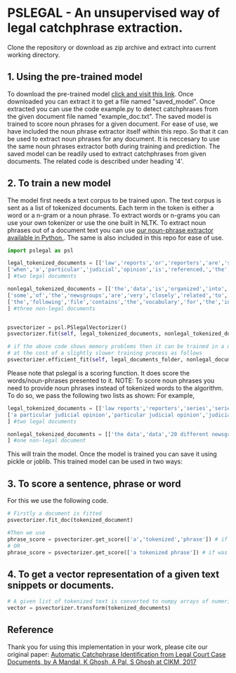 # PSLEGAL - An unsupervised way of legal catchphrase extraction.
Clone the repository or download as zip archive and extract into current working directory.
## 1. Using the pre-trained model
To download the pre-trained model [click and visit this link](https://app.box.com/s/yc4mlxjzlmvnn5ogqq1ygsh0nddii6ql).
Once downloaded you can extract it to get a file named "saved_model".
Once extracted you can use the code example.py to detect catchphrases from the given document file named "example_doc.txt". The saved model is trained to score noun phrases for a given document. For ease of use, we have included the noun phrase extractor itself within this repo. So that it can be used to extract noun phrases for any document. It is neccesary to use the same noun phrases extractor both during training and prediction.
The saved model can be readily used to extract catchphrases from given documents. The related code is described under heading '4'.
## 2. To train a new model
The model first needs a text corpus to be trained upon.
The text corpus is sent as a list of tokenized documents. Each term in the token is either a word or a n-gram or a noun phrase. To extract words or n-grams you can use your own tokenizer or use the one built in NLTK. To extract noun phrases out of a document text you can use [our noun-phrase extractor available in Python.](https://github.com/amarnamarpan/NNP-extractor). The same is also included in this repo for ease of use.

```python
import pslegal as psl

legal_tokenized_documents = [['law','reports','or','reporters','are','series','of','books','that','contain','judicial','opinions','from','a','selection','of','case','law','decided','by','courts'],
['when','a','particular','judicial','opinion','is','referenced,','the','law','report','series','in','which','the','opinion','is','printed','will','determine','the','case','citation','format'],
] #two legal documents

nonlegal_tokenized_documents = [['the','data','is','organized','into','20','different','newsgroups,','each','corresponding','to','a','different','topic'],
['some','of','the','newsgroups','are','very','closely','related','to','each','other'],
['the','following','file','contains','the','vocabulary','for','the','indexed','data'],
] #three non-legal documents


psvectorizer = psl.PSlegalVectorizer()
psvectorizer.fit(self, legal_tokenized_documents, nonlegal_tokenized_documents)

# if the above code shows memory problems then it can be trained in a more memory efficient manner
# at the cost of a slightly slower training process as follows
psvectorizer.efficient_fit(self, legal_documents_folder, nonlegal_documents_folder, gram='nnp')
```
Please note that pslegal is a scoring function. It does score the words/noun-phrases presented to it. 
NOTE: To score noun phrases you need to provide noun phrases instead of tokenized words to the algorithm. To do so, we pass the following two lists as shown:
For example,

```python
legal_tokenized_documents = [['law reports','reporters','series','series of books','judicial opinions','opinions','a selection of case law','case law','courts'],
['a particular judicial opinion','particular judicial opinion','judicial opinion','the law report series','the law report','law report','the opinion','the case citation format'],
] #two legal documents

nonlegal_tokenized_documents = [['the data','data','20 different newsgroups','different newsgroups','newsgroups','a different topic','different topic', 'topic'],
] #one non-legal document
```



This will train the model.
Once the model is trained you can save it using pickle or joblib.
This trained model can be used in two ways:
 ## 3. To score a sentence, phrase or word
 For this we use the following code.
 
 ```python
 # Firstly a document is fitted
 psvectorizer.fit_doc(tokenized_document)
 
 #Then we use
 phrase_score = psvectorizer.get_score(['a','tokenized','phrase']) # if was trained using tokenized words
 # OR
 phrase_score = psvectorizer.get_score(['a tokenized phrase']) # if was trained using noun phrases
 ```
 
 ## 4. To get a vector representation of a given text snippets or documents.

```python
# A given list of tokenized text is converted to numpy arrays of numerical vectors
vector = psvectorizer.transform(tokenized_documents)
```

## Reference
Thank you for using this implementation in your work, please cite our original paper:
[Automatic Catchphrase Identification from Legal Court Case Documents, by A Mandal, K Ghosh, A Pal, S Ghosh at CIKM, 2017](https://dl.acm.org/doi/10.1145/3132847.3133102)

